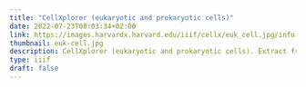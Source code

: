 ```yaml
---
title: "CellXplorer (eukaryotic and prokaryotic cells)"
date: 2022-07-23T08:03:34+02:00
link: https://images.harvardx.harvard.edu/iiif/cellx/euk_cell.jpg/info.json
thumbnail: euk-cell.jpg
description: CellXplorer (eukaryotic and prokaryotic cells). Extract from an edX (Harvard) online course on cell biology.
type: iiif
draft: false
---
```


